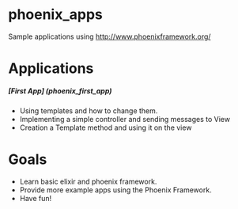 phoenix_apps
============

Sample applications using http://www.phoenixframework.org/

# Applications

##### [First App] (phoenix_first_app)

- Using templates and how to change them. 
- Implementing a simple controller and sending messages to View
- Creation a Template method and using it on the view


# Goals

- Learn basic elixir and phoenix framework.
- Provide more example apps using the Phoenix Framework.
- Have fun!
